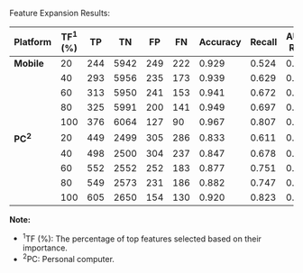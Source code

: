 Feature Expansion Results:

| **Platform** | **TF<sup>1</sup> (%)** | **TP** | **TN** | **FP** | **FN** | **Accuracy** | **Recall** | **AUC-ROC** | **NPV** | **TP** | **TN** | **FP** | **FN** | **Accuracy** | **Recall** | **AUC-ROC** | **NPV** |
|--------------|------------|--------|--------|--------|--------|--------------|------------|--------------|--------|--------|--------|--------|--------|--------------|------------|--------------|--------|
| **Mobile**   | 20         | 244    | 5942   | 249    | 222    | 0.929        | 0.524      | 0.742        | 0.964  | 363    | 4903   | 1281   | 110    | 0.791        | 0.767      | 0.780        | 0.978  |
|              | 40         | 293    | 5956   | 235    | 173    | 0.939        | 0.629      | 0.795        | 0.972  | 397    | 4862   | 1322   | 76     | 0.790        | 0.839      | 0.813        | 0.985  |
|              | 60         | 313    | 5950   | 241    | 153    | 0.941        | 0.672      | 0.816        | 0.975  | 403    | 4909   | 1275   | 70     | 0.798        | 0.852      | 0.823        | 0.986  |
|              | 80         | 325    | 5991   | 200    | 141    | 0.949        | 0.697      | 0.833        | 0.977  | 410    | 4866   | 1318   | 63     | 0.793        | 0.867      | 0.827        | 0.987  |
|              | 100        | 376    | 6064   | 127    | 90     | 0.967        | 0.807      | 0.893        | 0.985  | 426    | 4917   | 1267   | 47     | 0.803        | 0.901      | 0.848        | 0.991  |
| **PC<sup>2</sup>**       | 20         | 449    | 2499   | 305    | 286    | 0.833        | 0.611      | 0.751        | 0.897  | 559    | 2116   | 669    | 195    | 0.756        | 0.741      | 0.751        | 0.916  |
|              | 40         | 498    | 2500   | 304    | 237    | 0.847        | 0.678      | 0.785        | 0.913  | 586    | 2104   | 681    | 168    | 0.760        | 0.778      | 0.766        | 0.926  |
|              | 60         | 552    | 2552   | 252    | 183    | 0.877        | 0.751      | 0.831        | 0.933  | 612    | 2145   | 640    | 142    | 0.779        | 0.812      | 0.791        | 0.938  |
|              | 80         | 549    | 2573   | 231    | 186    | 0.882        | 0.747      | 0.832        | 0.933  | 621    | 2156   | 629    | 133    | 0.785        | 0.824      | 0.799        | 0.942  |
|              | 100        | 605    | 2650   | 154    | 130    | 0.920        | 0.823      | 0.884        | 0.953  | 628    | 2233   | 552    | 126    | 0.808        | 0.833      | 0.817        | 0.947  |

**Note:**
- <sup>1</sup>TF (\%): The percentage of top features selected based on their importance.
- <sup>2</sup>PC: Personal computer.
